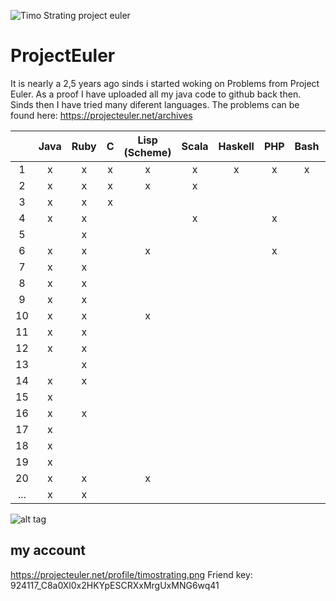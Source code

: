 ![Timo Strating project euler](https://projecteuler.net/profile/timostrating.png)

# ProjectEuler
It is nearly a 2,5 years ago sinds i started woking on Problems from Project Euler.
As a proof I have uploaded all my java code to github back then.
Sinds then I have tried many diferent languages.
The problems can be found here:  https://projecteuler.net/archives


|       | Java | Ruby | C   | Lisp (Scheme) | Scala | Haskell | PHP | Bash | PL/SQL | Mathematica |
| :---: | :-:  | :-:  | :-: | :-:           | :-:   | :-:     | :-: | :-:  | :-:    | :-:         |
|     1 | x    | x    | x   | x             | x     | x       | x   | x    | x      | x           |
|     2 | x    | x    | x   | x             | x     |         |     |      | x      | x           |
|     3 | x    | x    | x   |               |       |         |     |      | x      | x           |
|     4 | x    | x    |     |               | x     |         | x   |      |        | x           |
|     5 |      | x    |     |               |       |         |     |      |        | x           |
|     6 | x    | x    |     | x             |       |         | x   |      |        | x           |
|     7 | x    | x    |     |               |       |         |     |      |        | x           |
|     8 | x    | x    |     |               |       |         |     |      |        |             |
|     9 | x    | x    |     |               |       |         |     |      |        |             |
|    10 | x    | x    |     | x             |       |         |     |      |        | x           |
|    11 | x    | x    |     |               |       |         |     |      |        |             |
|    12 | x    | x    |     |               |       |         |     |      |        |             |
|    13 |      | x    |     |               |       |         |     |      |        |             |
|    14 | x    | x    |     |               |       |         |     |      |        |             |
|    15 | x    |      |     |               |       |         |     |      |        |             |
|    16 | x    | x    |     |               |       |         |     |      |        |             |
|    17 | x    |      |     |               |       |         |     |      |        |             |
|    18 | x    |      |     |               |       |         |     |      |        |             |
|    19 | x    |      |     |               |       |         |     |      |        |             |
|    20 | x    | x    |     | x             |       |         |     |      |        | x           |
|   ... | x    | x    |     |               |       |         |     |      |        |             |

![alt tag](https://raw.githubusercontent.com/timostrating/ProjectEuler/master/ProjectEuler-Dashboard.png)

## my account 
https://projecteuler.net/profile/timostrating.png
Friend key: 924117_C8a0Xl0x2HKYpESCRXxMrgUxMNG6wq41
